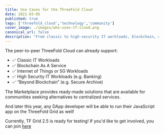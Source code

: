```yaml
---
title: Use Cases for the ThreeFold Cloud
date: 2021-03-05
published: true
tags: ['threefold_cloud','technology','community']
cover_image: ./images/who-uses-tf-cloud.png
canonical_url: false
description: "From classic to high-security IT workloads, blockchain, and more – find out who can benefit from the peer-to-peer TF Cloud today!"
---
```


The peer-to-peer ThreeFold Cloud can already support:

- ✅ Classic IT Workloads
- ✅ Blockchain As A Service
- ✅ Internet of Things or 5G Workloads
- ✅ High Security IT Workloads (e.g. Banking)
- ✅ “Beyond Blockchain” (e.g. Secure Archive)

The Marketplace provides ready-made solutions that are available for communities seeking alternatives to centralized services.

And later this year, any DApp developer will be able to run their JavaScript app on the ThreeFold Grid as well!

Currently, TF Grid 2.5 is ready for testing! If you'd like to get involved, you can join [here](https://bit.ly/tftesting)